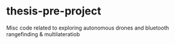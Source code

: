 # thesis-pre-project
Misc code related to exploring autonomous drones and bluetooth rangefinding &amp; multilateratiob
